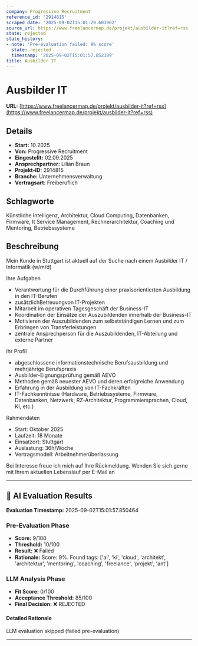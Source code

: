 ```yaml
---
company: Progressive Recruitment
reference_id: '2914815'
scraped_date: '2025-09-02T15:01:29.603902'
source_url: https://www.freelancermap.de/projekt/ausbilder-it?ref=rss
state: rejected
state_history:
- note: 'Pre-evaluation failed: 9% score'
  state: rejected
  timestamp: '2025-09-02T15:01:57.852189'
title: Ausbilder IT
---
```



# Ausbilder IT
**URL:** [https://www.freelancermap.de/projekt/ausbilder-it?ref=rss](https://www.freelancermap.de/projekt/ausbilder-it?ref=rss)
## Details
- **Start:** 10.2025
- **Von:** Progressive Recruitment
- **Eingestellt:** 02.09.2025
- **Ansprechpartner:** Lilian Braun
- **Projekt-ID:** 2914815
- **Branche:** Unternehmensverwaltung
- **Vertragsart:** Freiberuflich

## Schlagworte
Künstliche Intelligenz, Architektur, Cloud Computing, Datenbanken, Firmware, It Service Management, Rechnerarchitektur, Coaching und Mentoring, Betriebssysteme

## Beschreibung
Mein Kunde in Stuttgart ist aktuell auf der Suche nach einem Ausbilder IT / Informatik (w/m/d)

Ihre Aufgaben
- Verantwortung für die Durchführung einer praxisorientierten Ausbildung in den IT-Berufen
- zusätzlichBetreuungvon IT-Projekten
- Mitarbeit im operativen Tagesgeschäft der Business-IT
- Koordination der Einsätze der Auszubildenden innerhalb der Business-IT
- Motivieren der Auszubildenden zum selbstständigen Lernen und zum Erbringen von Transferleistungen
- zentrale Ansprechperson für die Auszubildenden, IT-Abteilung und externe Partner

Ihr Profil
- abgeschlossene informationstechnische Berufsausbildung und mehrjährige Berufspraxis
- Ausbilder-Eignungsprüfung gemäß AEVO
- Methoden gemäß neuester AEVO und deren erfolgreiche Anwendung
- Erfahrung in der Ausbildung von IT-Fachkräften
- IT-Fachkenntnisse (Hardware, Betriebssysteme, Firmware, Datenbanken, Netzwerk, RZ-Architektur, Programmiersprachen, Cloud, KI, etc.)

Rahmendaten
- Start: Oktober 2025
- Laufzeit: 18 Monate
- Einsatzort: Stuttgart
- Auslastung: 36h/Woche
- Vertragsmodell: Arbeitnehmerüberlassung

Bei Interesse freue ich mich auf Ihre Rückmeldung. Wenden Sie sich gerne mit Ihrem aktuellen Lebenslauf per E-Mail an

---

## 🤖 AI Evaluation Results

**Evaluation Timestamp:** 2025-09-02T15:01:57.850464

### Pre-Evaluation Phase
- **Score:** 9/100
- **Threshold:** 10/100
- **Result:** ❌ Failed
- **Rationale:** Score: 9%. Found tags: ['ai', 'ki', 'cloud', 'architekt', 'architektur', 'mentoring', 'coaching', 'freelance', 'projekt', 'ant']

### LLM Analysis Phase
- **Fit Score:** 0/100
- **Acceptance Threshold:** 85/100
- **Final Decision:** ❌ REJECTED

#### Detailed Rationale
LLM evaluation skipped (failed pre-evaluation)

---
